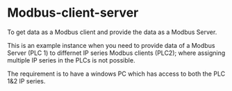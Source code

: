 # Modbus-client-server
To get data as a Modbus client and provide the data as a Modbus Server. 

This is an example instance when you need to provide data of a Modbus Server (PLC 1) to differnet IP series Modbus clients (PLC2); where assigning multiple IP series in the PLCs is not possible.

The requirement is to have a windows PC which has access to both the PLC 1&2 IP series. 
